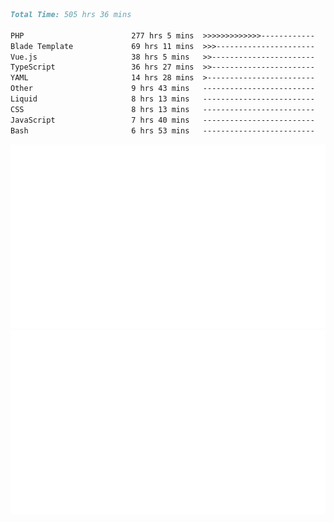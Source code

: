 <!--START_SECTION:waka-->

```markdown
Total Time: 505 hrs 36 mins

PHP                        277 hrs 5 mins  >>>>>>>>>>>>>------------   53.77 %
Blade Template             69 hrs 11 mins  >>>----------------------   13.43 %
Vue.js                     38 hrs 5 mins   >>-----------------------   07.39 %
TypeScript                 36 hrs 27 mins  >>-----------------------   07.08 %
YAML                       14 hrs 28 mins  >------------------------   02.81 %
Other                      9 hrs 43 mins   -------------------------   01.89 %
Liquid                     8 hrs 13 mins   -------------------------   01.60 %
CSS                        8 hrs 13 mins   -------------------------   01.59 %
JavaScript                 7 hrs 40 mins   -------------------------   01.49 %
Bash                       6 hrs 53 mins   -------------------------   01.34 %
```

<!--END_SECTION:waka-->
<p align="center">
    <img src="https://raw.githubusercontent.com/rjp2525/rjp2525/output/generated/overview.svg">
    <img src="https://raw.githubusercontent.com/rjp2525/rjp2525/output/generated/languages.svg">
</p>

